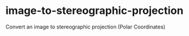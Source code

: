 # image-to-stereographic-projection
Convert an image to stereographic projection (Polar Coordinates)
